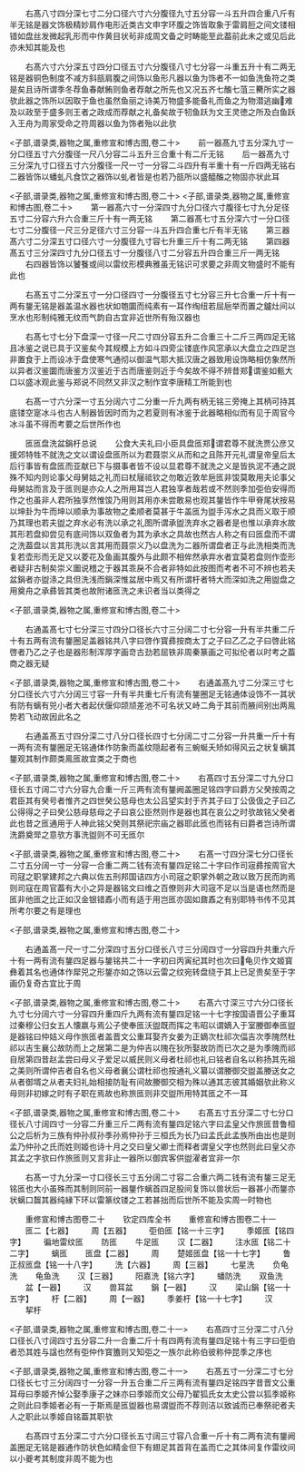 <!-- { "loadSidebar": true } -->
　　右髙八寸四分深七寸二分口径六寸六分腹径九寸五分容一斗五升四合重八斤有半无铭是器文饰极精妙肩作电形近类古文申字环腹之饰皆取象于雷肩脰之间文镂相错如盘丝发微起乳形而中作黄目状茍非成周文备之时畴能至此葢前此未之或见后此亦未知其能及也

　　右髙六寸六分深五寸四分口径五寸六分腹径八寸七分容一斗重五升十有二两无铭是器铜色制度不减方斜瓿肩腹之间饰以鱼形凡器以鱼为饰者不一如鱼洗鱼符之类是矣且诗所谓季冬荐鱼春献鲔则鱼者荐献之所先也又况五齐七醢七菹三臡所实之器欤此器之饰所以因取于鱼也虽然鱼丽之诗美万物盛多能备礼而鱼之为物潜逃幽难及以政至于盛多则王者之政成而荐献之礼备矣故于牣鱼跃为文王灵徳之所及白鱼跃入王舟为周家受命之符周器以鱼为饰者殆以此欤

<子部,谱录类,器物之属,重修宣和博古图,卷二十>
　　前一器髙九寸五分深九寸一分口径五寸六分腹径一尺八分容二斗五升三合重十有二斤无铭
　　后一器髙九寸三分深九寸口径五寸六分腹径一尺一寸一分容二斗四升有半重十有一斤四两无铭右二器皆饰以蟠虬凡食饮之器饰以虬者皆是也若乃瓿所以盛醯醢之物固亦状此耳

<子部,谱录类,器物之属,重修宣和博古图,卷二十>
<子部,谱录类,器物之属,重修宣和博古图,卷二十>
　　第一器髙六寸一分深四寸九分口径六寸腹径七寸九分足径五寸二分容六升六合重三斤十有一两无铭
　　第二器髙七寸五分深六寸一分口径七寸二分腹径一尺三分足径六寸三分容一斗五升四合重七斤有半无铭
　　第三器髙六寸二分深五寸口径六寸一分腹径九寸容七升重三斤十有二两无铭
　　第四器髙五寸三分深四寸九分口径五寸一分腹径八寸二分容五升四合重三斤一两无铭
　　右四器皆饰以饕餮或间以雷纹形模典雅虽无铭识可求要之非周文物盛时不能有此也

　　右髙五寸二分深五寸一分口径四寸一分腹径五寸七分容三升七合重一斤十有一两有鋬无铭是器盖温水器也状如匏圜而纯素有一耳作绹纽若屈巵举而置之鑪灶间以烹水也形制纯雅无纹而气韵自古宜非近世所有殆汉器也

　　右髙七寸七分下盘深一寸径一尺二寸四分容五升二合重三十二斤三两四足无铭且冰鉴之说已具于汉鉴矣今其规模上方如斗四旁尘镂底作风窓承以大盘立之四足岂非置食于上而设冰于盘使寒气通彻以御温气耶大抵汉唐之器致用设饰略相仿象然所以异者汉鉴圜而唐鉴方汉鉴近于古而唐鉴则近于今矣故不得不辨昔郑谓鉴如甀大口以盛冰观此鉴与郑说不同然又非汉之制作宜李唐精工所能到也



　　右髙一寸六分深一寸五分阔六寸二分重一斤九两有柄无铭三旁掩上其柄可持其底镂空寔冰斗也古人制器皆因时而为之若夏则有冰鉴于此器略相似而有见于周官今冰斗虽不得而考要之后世所作也

　　匜匜盘洗盆鋗杅总说
　　公食大夫礼曰小臣具盘匜郑谓君尊不就洗贾公彦又援郊特牲不就洗之文以谓设盘匜所以为君聂崇义从而和之且陈开元礼谓皇帝皇后太后行事皆有盘匜而亚献已下与摄事者皆不设以显君尊不就洗之义是皆执泥不通之説殊不知内则论事父母舅姑之礼而曰杖屦祗钦之勿敢近敦牟巵匜非馂莫敢用夫论事父母舅姑而言及于匜则是亦众人之所用耳岂人君独享者哉若或不然则季加弡伯安得而作之也虽非人君所独享然惟馂乃用则其用亦未尝敢易也观其鋬皆作牛甲脊尾状按易以坤卦为牛而坤以顺承为事故物之柔顺者莫甚于牛盖匜为盥手泻水之具而义取于顺乃其理也若夫盥之弃水必有洗以承之礼图所谓承盥洗弃水之器者是也惟以承弃水故其形若盘抑尝见有底间饰以双鱼者为其为承水之具故也然古人称之有曰匜盘而不谓之洗葢盘以言其形洗以言其用而聂崇义乃以盘洗为二器所谓盘者正与此洗相类而洗复若壶形而无足又以菱花及鱼画其腹外与此颇不相侔然承弃水者宜莫若盘则作壶形者疑非古制矣崇义圗说稽之于器其乖戾不合者非特如此按图而考者不可不辨也若夫盆鋗者亦盥涤之具但洗浅而鋗深惟盆居中焉又有所谓杅者特大而深如洗之用盥盘之用奠舟之承彞皆其类也故附诸匜洗之未识者当以类得之

<子部,谱录类,器物之属,重修宣和博古图,卷二十>

　　右通盖髙七寸七分深三寸四分口径长六寸三分阔二寸七分容一升有半共重二斤十有五两有流有鋬圈足盖器铭共八字曰啓作寳彞按商太丁之子曰乙乙之子曰啓此铭啓者乃乙之子也是器形制浑厚字画竒古劲若屈铁非周秦篆画之可拟伦者以时考之葢商之器无疑

<子部,谱录类,器物之属,重修宣和博古图,卷二十>
　　右通盖髙九寸二分深三寸七分口径长六寸六分阔三寸容一升有半共重七斤有流有鋬圈足无铭通体设饰不一其状有防有螭有兕小者大者起伏偃仰颉颃差池不可名状又峙二角于其前而腋间别出两鳯势若飞动故因此名之

　　右通盖髙五寸四分深二寸八分口径长四寸七分阔二寸二分容一升共重一斤十有一两有流有鋬圈足无铭通体作防象而盖纹隠起者有三蜿蜒夭矫如得风云之状复螭其鋬观其制作颇类鳯匜故宜类之于商也

<子部,谱录类,器物之属,重修宣和博古图,卷二十>
　　右髙四寸五分深二寸九分口径长五寸阔二寸六分容九合重一斤三两有流有鋬阙盖圈足铭四字曰爵方父癸按周之君臣其有癸号者惟齐之四世癸公慈母也太公吕望实封于齐其子曰丁公伋伋之子曰乙公得得之子曰癸公慈母慈母之子曰哀公臣然则作是器也其在哀公之时欤故铭父癸者此也昔之匜通用于人神此铭父癸则其祭祀宗庙之器耶此匜也而铭有曰爵者岂诗所谓洗爵奠斝之意欤方事洗盥则不可无匜尔

<子部,谱录类,器物之属,重修宣和博古图,卷二十>
　　右髙一寸四分深七分口径长二寸五分阔一寸一分容一合重二两二钱有流有鋬四足铭二十字曰作司宼彞按周官大司冦之职掌建邦之六典以佐五刑邦国诘四方小司宼之职掌外朝之政以致万民而訽焉则司寇在周官葢有大小之异是器铭文曰维之百僚则非大司宼不足以当是语也然而是匜非他匜之比正如汉金银错鼒小而有适于用岂匜亦固如鼐鼒之有别耶特书传不见其所考尔要之有是理也

<子部,谱录类,器物之属,重修宣和博古图,卷二十>

　　右通盖髙一尺一寸二分深四寸五分口径长八寸三分阔四寸一分容四升共重六斤十有一两有流有鋬四足器与鋬铭共二十一字初曰丙寅纪其时也次曰龟贝作文姬寳彝着其名也通体作犀兕之形鋬亦如之饰以云雷之纹宛转盘绕于其上已足贵矣至于字画仍复奇古宜比于周

<子部,谱录类,器物之属,重修宣和博古图,卷二十>
　　右髙六寸深三寸六分口径长九寸七分阔六寸一分容四升重四斤九两有流有鋬四足铭一十七字按国语晋公子重耳过秦穆公归女五人懐嬴与焉公子使奉匜沃盥既而挥之韦昭以谓嫡入于室媵御奉匜盥是器铭曰仲姞义母作旅匜者盖晋文公重耳娶齐女姜为正嫡次杜祁次偪吉次季隗然杜祁以吉生襄公故防而上之居第二是为仲吉以隗在狄所娶故防而已次之是为季隗而祁自居第四昔赵孟尝曰母义子爱足以威民则义母者杜祁也礼曰铭者自名以称扬其先祖之美则所谓仲吉者自名也义母者襄公谓杜祁也按通礼义纂以谓媵御交盥盖媵送女之从者御壻之从者夫妇礼始相接防耻有间故媵御交相为殊以通其志彼其婚姻欤此称义母则非初嫁之时有子职在焉故也称旅匜则非交盥所用特其匜之不一耳

<子部,谱录类,器物之属,重修宣和博古图,卷二十>
　　右髙五寸五分深二寸七分口径长八寸阔四寸一分容二升重三斤二两有流有鋬四足铭六字曰孟皇父作旅匜昔鲁桓公之后析为三族有仲孙叔孙季孙焉仲孙于三桓氏为长乃曰孟氏此孟族所由出也是则孟乃仲孙之氏而姓则姬也诗十月之交曰皇父卿士而释者谓皇父字也然则此曰皇父亦其孟之字欤曰作旅匜则又言非止一器所以御宾客供盥濯者宜非一尔

　　右髙一寸九分深一寸口径长三寸五分阔二寸容二合重六两二钱有流有鋬三足无铭匜也大小虽殊而其制则同前一器鋬作螭首四足股间复饰以兽状后一器甚小而鋬亦状螭口齧其器纯縁下环以雷篆纹镂之工若甚拙而后世所不能及实周一时物也

　　重修宣和博古图卷二十
　　钦定四库全书
　　重修宣和博古图卷二十一
　　匜二【七器】
　　周【五器】
　　弡伯匜【铭一十三字】
　　季姬匜【铭四字】
　　徧地雷纹匜
　　防匜
　　牛足匜
　　汉【二器】
　　注水匜【铭二十二字】
　　螭匜
　　匜盘【二器】
　　周
　　楚姬匜盘【铭一十七字】
　　鲁正叔匜盘【铭一十八字】
　　洗【六器】
　　周【三器】
　　七星洗
　　负龟洗
　　龟鱼洗
　　汉【三器】
　　阳嘉洗【铭六字】
　　蟠防洗
　　双鱼洗
　　盆【一器】
　　汉
　　兽耳盆
　　鋗【一器】
　　汉
　　梁山鋗【铭一十五字】
　　杅【二器】
　　周【一器】
　　季姜杅【铭一十七字】
　　汉
　　挈杅

<子部,谱录类,器物之属,重修宣和博古图,卷二十一>
　　右髙四寸三分深二寸八分口径长八寸阔四寸五分容二升一合重二斤十有四两有流有鋬四足铭十有三字曰弡伯者恐其姓与諡也然有弡仲作寳簠则又知弡之一族尔此称伯彼称仲昆季之序也

<子部,谱录类,器物之属,重修宣和博古图,卷二十一>
　　右髙五寸一分深二寸七分口径长七寸三分阔四寸一分容一升五合重二斤三两有流有鋬四足铭四字昔晋文公重耳母曰季姬齐悼公娶季康子之妹亦曰季姬而文公母乃翟狐氏女太史公尝以狐季姬称之则此曰季姬者必有一于斯焉是匜盥器也易谓盥而不荐则洁以致诚而已奉祭祀者夫人之职此以季姬自铭葢其职欤

　　右髙四寸五分深二寸六分口径长五寸阔三寸容八合重一斤十有二两有流有鋬阙盖圈足无铭是器通作防状色如精金但下有翅足其首背在盖而亡之其体间复作雷纹间以小夔考其制度非周不能为也


